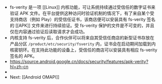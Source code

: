 - fs-verity 是一项 [[Linux]] 内核功能，可让系统持续通过受信任的数字证书来验证 APK 文件。在平台提供这种访问时验证机制的情况下，有了来自某个受支持商店（例如 Play）的受信任证书，该商店便可以安装具有 fs-verity 签名的 [[APK]] 文件来进行持续验证。受 fs-verity 保护的文件是不可变的，并且仅在内容通过验证后读取请求才会成功。
- 内核支持 fs-verity 后，合作伙伴可以将来自其受信任商店的新型证书存放在产品分区 `/product/etc/security/fsverity` 内，证书会在启动期间加载到内核密钥环。在支持此功能的设备上，受信任的商店可以安装具有相应 fs-verity 签名的 APK。
- https://source.android.google.cn/docs/security/features/apk-verity?hl=zh-cn
-
- Next: [[Android OMAPI]]